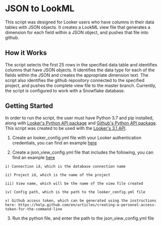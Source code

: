 # JSON to LookML

This script was designed for Looker users who have columns in their data tables with JSON objects. It creates a LookML view file that generates a dimension for each field within a JSON object, and pushes that file into github. 

## How it Works

The script selects the first 25 rows in the specified data table and identifies columns that have JSON objects. It identifies the data type for each of the fields within the JSON and creates the appropriate dimension text. The script also identifies the github repository connected to the specified project, and pushes the complete view file to the master branch. Currently, the script is configured to work with a Snowflake database.

## Getting Started

In order to run the script, the user must have Python 3.7 and pip installed, along with [Looker's Python API package](https://github.com/llooker/python_api_samples) and [Github's Python API package](https://gitpython.readthedocs.io/en/stable/). This script was created to be used with the [Looker's 3.1 API](https://docs.looker.com/reference/api-and-integration/api-reference/v3.1).

  1) Create an looker_config.yml file with your Looker authentication credentials, you can find an example [here](https://github.com/llooker/python_api_samples/blob/master/config_sample.yml)

  2) Create a json_view_config.yml file that includes the following, you can find an example [here](https://github.com/leighajarett/JSON_to_LookML/blob/master/example_json_view_config.yml) 

    i) Connection id, which is the database connection name
  
    ii) Project id, which is the name of the project
  
    iii) View name, which will be the name of the view file created
    
    iv) Config path, which is the path to the looker_config.yml file 
    
    v) Github access token, which can be generated using the instructions here: https://help.github.com/en/articles/creating-a-personal-access-token-for-the-command-line
    
  3) Run the python file, and enter the path to the json_view_config.yml file



